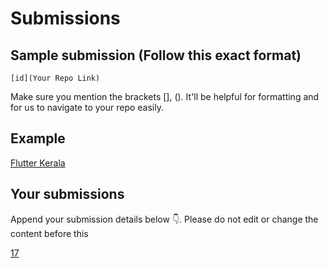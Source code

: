 # Submissions

## Sample submission (Follow this exact format)

    [id](Your Repo Link)

Make sure you mention the brackets [], (). It'll be helpful for formatting and for us to navigate to your repo easily.

## Example

[Flutter Kerala](https://github.com/FlutterKerala/)

## Your submissions

Append your submission details below 👇. Please do not edit or change the content before this 

[17](https://github.com/MayurPoptani/quizzy_app.git)
